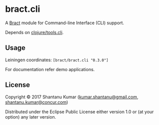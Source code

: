 # bract.cli

A [Bract](https://github.com/bract) module for Command-line Interface (CLI) support.

Depends on [clojure/tools.cli](https://github.com/clojure/tools.cli).


## Usage

Leiningen coordinates: `[bract/bract.cli "0.3.0"]`

For documentation refer demo applications.


## License

Copyright © 2017 Shantanu Kumar (kumar.shantanu@gmail.com, shantanu.kumar@concur.com)

Distributed under the Eclipse Public License either version 1.0 or (at
your option) any later version.
